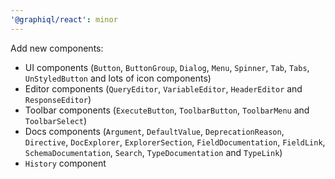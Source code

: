 ```yaml
---
'@graphiql/react': minor
---
```


Add new components:
- UI components (`Button`, `ButtonGroup`, `Dialog`, `Menu`, `Spinner`, `Tab`, `Tabs`, `UnStyledButton` and lots of icon components)
- Editor components (`QueryEditor`, `VariableEditor`, `HeaderEditor` and `ResponseEditor`)
- Toolbar components (`ExecuteButton`, `ToolbarButton`, `ToolbarMenu` and `ToolbarSelect`)
- Docs components (`Argument`, `DefaultValue`, `DeprecationReason`, `Directive`, `DocExplorer`, `ExplorerSection`, `FieldDocumentation`, `FieldLink`, `SchemaDocumentation`, `Search`, `TypeDocumentation` and `TypeLink`)
- `History` component
